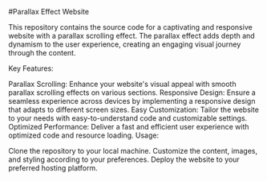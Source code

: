 #Parallax Effect Website

This repository contains the source code for a captivating and responsive website with a parallax scrolling effect. The parallax effect adds depth and dynamism to the user experience, creating an engaging visual journey through the content.

Key Features:

Parallax Scrolling: Enhance your website's visual appeal with smooth parallax scrolling effects on various sections.
Responsive Design: Ensure a seamless experience across devices by implementing a responsive design that adapts to different screen sizes.
Easy Customization: Tailor the website to your needs with easy-to-understand code and customizable settings.
Optimized Performance: Deliver a fast and efficient user experience with optimized code and resource loading.
Usage:

Clone the repository to your local machine.
Customize the content, images, and styling according to your preferences.
Deploy the website to your preferred hosting platform.
